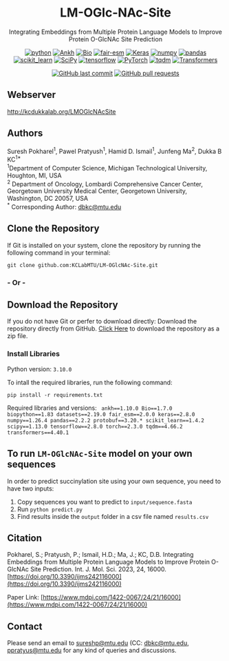 <div align="center">
  
# LM-OGlc-NAc-Site
Integrating Embeddings from Multiple Protein Language Models to Improve Protein O-GlcNAc Site Prediction

</div>
<p align="center">
<a href="https://www.python.org/"><img alt="python" src="https://img.shields.io/badge/Python-3.10.0-yellow.svg"/></a>
<a href="https://github.com/agemagician/Ankh"><img alt="Ankh" src="https://img.shields.io/badge/Ankh-1.10.0-teal.svg"/></a>
<a href="https://biopython.org/"><img alt="Bio" src="https://img.shields.io/badge/Bio-1.7.0-brightgreen.svg"/></a>
<a href="https://pypi.org/project/fair-esm/"><img alt="fair-esm" src="https://img.shields.io/badge/fair--esm-2.0.0-purple.svg"/></a>
<a href="https://keras.io/"><img alt="Keras" src="https://img.shields.io/badge/Keras-2.8.0-red.svg"/></a>
<a href="https://numpy.org/"><img alt="numpy" src="https://img.shields.io/badge/numpy-1.26.4-white.svg"/></a>
<a href="https://pandas.pydata.org/"><img alt="pandas" src="https://img.shields.io/badge/pandas-2.2.2-orange.svg"/></a>
<a href="https://scikit-learn.org/"><img alt="scikit_learn" src="https://img.shields.io/badge/scikit_learn-1.4.2-blue.svg"/></a>
<a href="scipy.org"><img alt="SciPy" src="https://img.shields.io/badge/SciPy-1.13.0-navy.svg"/></a>
<a href="https://www.tensorflow.org/"><img alt="tensorflow" src="https://img.shields.io/badge/TensorFlow-2.8.0-orange.svg"/></a>
<a href="https://pytorch.org/"><img alt="PyTorch" src="https://img.shields.io/badge/PyTorch-2.3.0-orange.svg"/></a>
<a href="https://tqdm.github.io/"><img alt="tqdm" src="https://img.shields.io/badge/tqdm-4.66.2-blue.svg"/></a>
<a href="https://huggingface.co/transformers/"><img alt="Transformers" src="https://img.shields.io/badge/Transformers-4.40.1-yellow.svg"/></a>
<div align="center">
<a href="https://github.com/KCLabMTU/LM-OGlcNAc-Site/commits/main"><img alt="GitHub last commit" src="https://img.shields.io/github/last-commit/KCLabMTU/LM-OGlcNAc-Site.svg?style=flat&color=blue"></a>
<a href="https://github.com/KCLabMTU/LM-OGlcNAc-Site/pulls"><img alt="GitHub pull requests" src="https://img.shields.io/github/issues-pr/KCLabMTU/LM-OGlcNAc-Site.svg?style=flat&color=blue"></a>
</div>

</p>

## Webserver
http://kcdukkalab.org/LMOGlcNAcSite

## Authors
Suresh Pokharel<sup>1</sup>, Pawel Pratyush<sup>1</sup>, Hamid D. Ismail<sup>1</sup>, Junfeng Ma<sup>2</sup>, Dukka B KC<sup>1*</sup>
<br>
<sup>1</sup>Department of Computer Science, Michigan Technological University, Houghton, MI, USA
<br>
<sup>2</sup>
Department of Oncology, Lombardi Comprehensive Cancer Center, Georgetown University Medical Center, Georgetown University, Washington, DC 20057, USA
<br>
<sup>*</sup> Corresponding Author: dbkc@mtu.edu

## Clone the Repository

If Git is installed on your system, clone the repository by running the following command in your terminal:

```shell
git clone github.com:KCLabMTU/LM-OGlcNAc-Site.git
```
###  - Or -
## Download the Repository
If you do not have Git or perfer to download directly:
Download the repository directly from GitHub. [Click Here](https://github.com/KCLabMTU/LMCrot/archive/refs/heads/main.zip) to download the repository as a zip file.

### Install Libraries 
Python version: `3.10.0`

To intall the required libraries, run the following command:
```shell
pip install -r requirements.txt
```
Required libraries and versions:
<code>
ankh==1.10.0
Bio==1.7.0
biopython==1.83
datasets==2.19.0
fair_esm==2.0.0
keras==2.8.0
numpy==1.26.4
pandas==2.2.2
protobuf==3.20.*
scikit_learn==1.4.2
scipy==1.13.0
tensorflow==2.8.0
torch==2.3.0
tqdm==4.66.2
transformers==4.40.1
</code>

## To run `LM-OGlcNAc-Site` model on your own sequences 

In order to predict succinylation site using your own sequence, you need to have two inputs:
1. Copy sequences you want to predict to `input/sequence.fasta`
2. Run `python predict.py`
3. Find results inside the `output` folder in a csv file named `results.csv`

## Citation
Pokharel, S.; Pratyush, P.; Ismail, H.D.; Ma, J.; KC, D.B. Integrating Embeddings from Multiple Protein Language Models to Improve Protein O-GlcNAc Site Prediction. Int. J. Mol. Sci. 2023, 24, 16000. [https://doi.org/10.3390/ijms242116000](https://doi.org/10.3390/ijms242116000)

Paper Link: [https://www.mdpi.com/1422-0067/24/21/16000](https://www.mdpi.com/1422-0067/24/21/16000)


## Contact
Please send an email to [sureshp@mtu.edu](sureshp@mtu.edu) (CC: [dbkc@mtu.edu](mailtodbkc@mtu.edu), [ppratyus@mtu.edu](mailto:ppratyus@mtu.edu) for any kind of queries and discussions.
